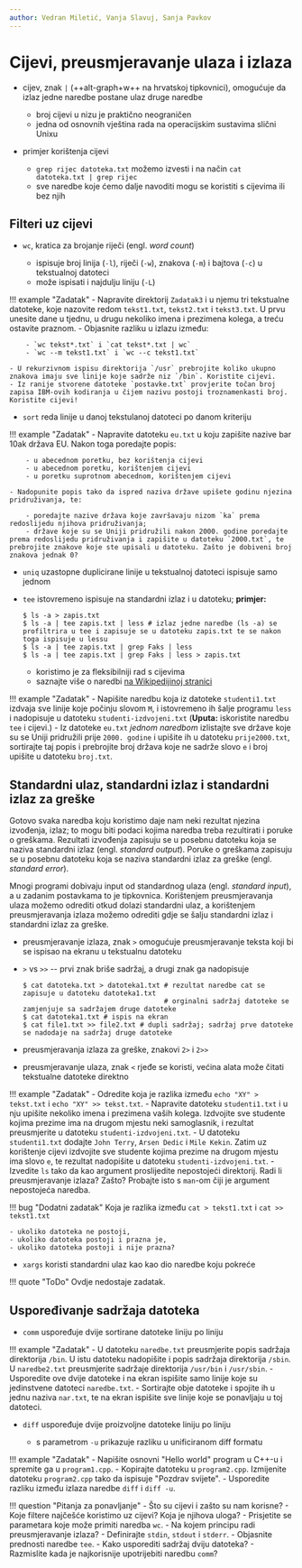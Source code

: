 ```yaml
---
author: Vedran Miletić, Vanja Slavuj, Sanja Pavkov
---
```


# Cijevi, preusmjeravanje ulaza i izlaza

- cijev, znak `|` (++alt-graph+w++ na hrvatskoj tipkovnici), omogućuje da izlaz jedne naredbe postane ulaz druge naredbe

    - broj cijevi u nizu je praktično neograničen
    - jedna od osnovnih vještina rada na operacijskim sustavima slični Unixu

- primjer korištenja cijevi

    - `grep rijec datoteka.txt` možemo izvesti i na način `cat datoteka.txt | grep rijec`
    - sve naredbe koje ćemo dalje navoditi mogu se koristiti s cijevima ili bez njih

## Filteri uz cijevi

- `wc`, kratica za brojanje riječi (engl. *word count*)

    - ispisuje broj linija (`-l`), riječi (`-w`), znakova (`-m`) i bajtova (`-c`) u tekstualnoj datoteci
    - može ispisati i najdulju liniju (`-L`)

!!! example "Zadatak"
    - Napravite direktorij `Zadatak3` i u njemu tri tekstualne datoteke, koje nazovite redom `tekst1.txt`, `tekst2.txt` i `tekst3.txt`. U prvu unesite dane u tjednu, u drugu nekoliko imena i prezimena kolega, a treću ostavite praznom.
    - Objasnite razliku u izlazu između:

        - `wc tekst*.txt` i `cat tekst*.txt | wc`
        - `wc --m tekst1.txt` i `wc --c tekst1.txt`

    - U rekurzivnom ispisu direktorija `/usr` prebrojite koliko ukupno znakova imaju sve linije koje sadrže niz `/bin`. Koristite cijevi.
    - Iz ranije stvorene datoteke `postavke.txt` provjerite točan broj zapisa IBM-ovih kodiranja u čijem nazivu postoji troznamenkasti broj. Koristite cijevi!

- `sort` reda linije u danoj tekstulanoj datoteci po danom kriteriju

!!! example "Zadatak"
    - Napravite datoteku `eu.txt` u koju zapišite nazive bar 10ak država EU. Nakon toga poredajte popis:

        - u abecednom poretku, bez korištenja cijevi
        - u abecednom poretku, korištenjem cijevi
        - u poretku suprotnom abecednom, korištenjem cijevi

    - Nadopunite popis tako da ispred naziva države upišete godinu njezina pridruživanja, te:

        - poredajte nazive država koje završavaju nizom `ka` prema redoslijedu njihova pridruživanja;
        - države koje su se Uniji pridružili nakon 2000. godine poredajte prema redoslijedu pridruživanja i zapišite u datoteku `2000.txt`, te prebrojite znakove koje ste upisali u datoteku. Zašto je dobiveni broj znakova jednak 0?

- `uniq` uzastopne duplicirane linije u tekstualnoj datoteci ispisuje samo jednom
- `tee` istovremeno ispisuje na standardni izlaz i u datoteku; **primjer:**

    ``` shell
    $ ls -a > zapis.txt
    $ ls -a | tee zapis.txt | less # izlaz jedne naredbe (ls -a) se profiltrira u tee i zapisuje se u datoteku zapis.txt te se nakon toga ispisuje u lessu
    $ ls -a | tee zapis.txt | grep Faks | less
    $ ls -a | tee zapis.txt | grep Faks | less > zapis.txt
    ```

    - koristimo je za fleksibilniji rad s cijevima
    - saznajte više o naredbi [na Wikipedijinoj stranici](https://en.wikipedia.org/wiki/Tee_(command))

!!! example "Zadatak"
    - Napišite naredbu koja iz datoteke `studenti1.txt` izdvaja sve linije koje počinju slovom `M`, i istovremeno ih šalje programu `less` i nadopisuje u datoteku `studenti-izdvojeni.txt` (**Uputa:** iskoristite naredbu `tee` i cijevi.)
    - Iz datoteke `eu.txt` *jednom naredbom* izlistajte sve države koje su se Uniji pridružili prije `2000. godine` i upišite ih u datoteku `prije2000.txt`, sortirajte taj popis i prebrojite broj država koje ne sadrže slovo `e` i broj upišite u datoteku `broj.txt`.

## Standardni ulaz, standardni izlaz i standardni izlaz za greške

Gotovo svaka naredba koju koristimo daje nam neki rezultat njezina izvođenja, izlaz; to mogu biti podaci kojima naredba treba rezultirati i poruke o greškama. Rezultati izvođenja zapisuju se u posebnu datoteku koja se naziva standardni izlaz (engl. *standard output*). Poruke o greškama zapisuju se u posebnu datoteku koja se naziva standardni izlaz za greške (engl. *standard error*).

Mnogi programi dobivaju input od standardnog ulaza (engl. *standard input*), a u zadanim postavkama to je tipkovnica. Korištenjem preusmjeravanja ulaza možemo odrediti otkud dolazi standardni ulaz, a korištenjem preusmjeravanja izlaza možemo odrediti gdje se šalju standardni izlaz i standardni izlaz za greške.

- preusmjeravanje izlaza, znak `>` omogućuje preusmjeravanje teksta koji bi se ispisao na ekranu u tekstualnu datoteku
- `>` vs `>>` -- prvi znak briše sadržaj, a drugi znak ga nadopisuje

    ``` shell
    $ cat datoteka.txt > datoteka1.txt # rezultat naredbe cat se zapisuje u datoteku datoteka1.txt
                                       # orginalni sadržaj datoteke se zamjenjuje sa sadržajem druge datoteke
    $ cat datoteka1.txt # ispis na ekran
    $ cat file1.txt >> file2.txt # dupli sadržaj; sadržaj prve datoteke se nadodaje na sadržaj druge datoteke
    ```

- preusmjeravanja izlaza za greške, znakovi `2>` i `2>>`
- preusmjeravanje ulaza, znak `<` rjeđe se koristi, većina alata može čitati tekstualne datoteke direktno

!!! example "Zadatak"
    - Odredite koja je razlika između `echo "XY" > tekst.txt` i `echo "XY" >> tekst.txt`.
    - Napravite datoteku `studenti1.txt` i u nju upišite nekoliko imena i prezimena vaših kolega. Izdvojite sve studente kojima prezime ima na drugom mjestu neki samoglasnik, i rezultat preusmjerite u datoteku `studenti-izdvojeni.txt`.
    - U datoteku `studenti1.txt` dodajte `John Terry`, `Arsen Dedic` i `Mile Kekin`. Zatim uz korištenje cijevi izdvojite sve studente kojima prezime na drugom mjestu ima slovo `e`, te rezultat nadopišite u datoteku `studenti-izdvojeni.txt`.
    - Izvedite `ls` tako da kao argument proslijedite nepostojeći direktorij. Radi li preusmjeravanje izlaza? Zašto? Probajte isto s `man`-om čiji je argument nepostojeća naredba.

!!! bug "Dodatni zadatak"
    Koja je razlika između `cat > tekst1.txt` i `cat >> tekst1.txt`

    - ukoliko datoteka ne postoji,
    - ukoliko datoteka postoji i prazna je,
    - ukoliko datoteka postoji i nije prazna?

- `xargs` koristi standardni ulaz kao kao dio naredbe koju pokreće

!!! quote "ToDo"
    Ovdje nedostaje zadatak.

## Uspoređivanje sadržaja datoteka

- `comm` uspoređuje dvije sortirane datoteke liniju po liniju

!!! example "Zadatak"
    - U datoteku `naredbe.txt` preusmjerite popis sadržaja direktorija `/bin`. U istu datoteku nadopišite i popis sadržaja direktorija `/sbin`. U `naredbe2.txt` preusmjerite sadržaje direktorija `/usr/bin` i `/usr/sbin`.
    - Usporedite ove dvije datoteke i na ekran ispišite samo linije koje su jedinstvene datoteci `naredbe.txt`.
    - Sortirajte obje datoteke i spojite ih u jednu naziva `nar.txt`, te na ekran ispišite sve linije koje se ponavljaju u toj datoteci.

- `diff` uspoređuje dvije proizvoljne datoteke liniju po liniju

    - s parametrom `-u` prikazuje razliku u unificiranom diff formatu

!!! example "Zadatak"
    - Napišite osnovni "Hello world" program u C++-u i spremite ga u `program1.cpp`.
    - Kopirajte datoteku u `program2.cpp`. Izmijenite datoteku `program2.cpp` tako da ispisuje "Pozdrav svijete".
    - Usporedite razliku između izlaza naredbe `diff` i `diff -u`.

!!! question "Pitanja za ponavljanje"
    - Što su cijevi i zašto su nam korisne?
    - Koje filtere najčešće koristimo uz cijevi? Koja je njihova uloga?
    - Prisjetite se parametara koje može primiti naredba `wc`.
    - Na kojem principu radi preusmjeravanje izlaza?
    - Definirajte `stdin`, `stdout` i `stderr`.
    - Objasnite prednosti naredbe `tee`.
    - Kako usporediti sadržaj dviju datoteka?
    - Razmislite kada je najkorisnije upotrijebiti naredbu `comm`?
